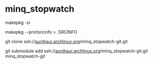 # minq_stopwatch

makepkg -si

makepkg --printsrcinfo > .SRCINFO

git clone ssh://aur@aur.archlinux.org/minq_stopwatch-git.git

git submodule add ssh://aur@aur.archlinux.org/minq_stopwatch-git.git minq_stopwatch-git

